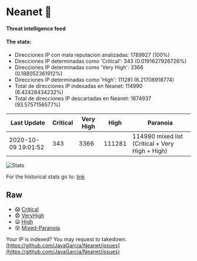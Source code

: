 # Neanet :hocho:
#### Threat intelligence feed
#### The stats:

- Direcciones IP con mala reputacion analizadas: 1789927 (100%)
- Direcciones IP determinadas como 'Critical':  343 (0.0191627926726%)
- Direcciones IP determinadas como 'Very High':  3366 (0.188052361912%)
- Direcciones IP determinadas como 'High':  111281 (6.21706918774)
- Total de direcciones IP indexadas en Neanet:  114990 (6.42428434232%)
- Total de direcciones IP descartadas en Neanet:  1674937 (93.5757156577%)

| Last Update | Critical | Very High | High | Paranoia |
| --- | --- | --- | --- | --- |
| 2020-10-09 19:01:52 | 343 | 3366 | 111281 | 114990 mixed list (Critical + Very High + High)|

![Stats](https://docs.google.com/spreadsheets/d/e/2PACX-1vSnaNMIXVabIpDJjufMlzH7poXnshF3mgd8Is1g9ytUEzVsP5my4Trn8f-xkoLLQ38xpL3HtmUexLo6/pubchart?oid=501124687&format=image)

For the historical stats go to: [link](/stats.csv)
## Raw
- :scream: [Critical](https://raw.githubusercontent.com/JavaGarcia/Neanet/master/blacklists/neanet_critical.txt)
- :fearful: [VeryHigh](https://raw.githubusercontent.com/JavaGarcia/Neanet/master/blacklists/neanet_veryHigh.txtt)
- :frowning: [High](https://raw.githubusercontent.com/JavaGarcia/Neanet/master/blacklists/neanet_high.txt)
- :dizzy_face: [Mixed-Paranoia](https://raw.githubusercontent.com/JavaGarcia/Neanet/master/blacklists/neanet_all.txt)


Your IP is indexed? You may request to takedown. [https://github.com/JavaGarcia/Neanet/issues](https://github.com/JavaGarcia/Neanet/issues)














































































































































































































































































































































































































































































































































































































































































































































































































































































































































































































































































































































































































































































































































